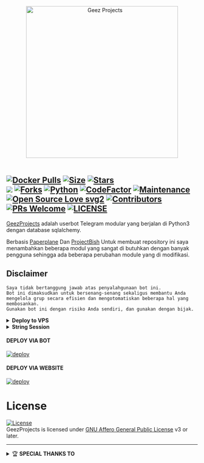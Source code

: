 <p align="center">
   <a href="https://github.com/vckyou/GeezProjects"><img src="https://telegra.ph/file/8e256cb133087b060e288.png" alt="Geez Projects" width=400px></a>
   <br>
   <br>
</p>

[![Docker Pulls](https://img.shields.io/docker/pulls/vckyouuu/geez?style=flat-square)](https://img.shields.io/docker/pulls/vckyouuu/geez?style=flat-square)  [![Size](https://img.shields.io/github/repo-size/vckyou/GeezProjects?style=flat-square&color=green)](https://github.com/vckyou/GeezProjects/)  [![Stars](https://img.shields.io/github/stars/vckyou/GeezProjects?style=flat-square&color=yellow)](https://github.com/vckyou/GeezProjects/stargazers)  
[![](https://img.shields.io/badge/GeezProjects-v.1.0.5-blue)](#)
[![Forks](https://img.shields.io/github/forks/vckyou/GeezProjects?style=flat-square&color=orange)](https://github.com/vckyou/GeezProjects/fork)
[![Python](https://img.shields.io/badge/Python-v3.10.2-blue)](https://www.python.org/)
[![CodeFactor](https://www.codefactor.io/repository/github/vckyou/geezprojects/badge/master)](https://www.codefactor.io/repository/github/vckyou/geezprojects/overview/master)
[![Maintenance](https://img.shields.io/badge/Maintained%3F-yes-green.svg)](https://github.com/vckyou/GeezProjects/graphs/commit-activity)
[![Open Source Love svg2](https://badges.frapsoft.com/os/v2/open-source.svg?v=103)](https://github.com/vckyou/GeezProjects)
[![Contributors](https://img.shields.io/github/contributors/vckyou/GeezProjects?style=flat-square&color=green)](https://github.com/vckyou/GeezProjects/graphs/contributors)
[![PRs Welcome](https://img.shields.io/badge/PRs-welcome-brightgreen.svg?style=flat-square)](https://makeapullrequest.com)
[![LICENSE](https://img.shields.io/badge/License-AGPL-blue)](https://github.com/vckyou/GeezProjects/blob/main/LICENSE)
----


[GeezProjects](https://github.com/vckyou/GeezProjects) adalah userbot Telegram modular yang berjalan di Python3 dengan database sqlalchemy.

Berbasis [Paperplane](https://github.com/RaphielGang/Telegram-UserBot) Dan [ProjectBish](https://github.com/adekmaulana/ProjectBish)
Untuk membuat repository ini saya menambahkan beberapa modul yang sangat di butuhkan dengan banyak pengguna sehingga ada beberapa perubahan module yang di modifikasi.

## Disclaimer

```
Saya tidak bertanggung jawab atas penyalahgunaan bot ini.
Bot ini dimaksudkan untuk bersenang-senang sekaligus membantu Anda
mengelola grup secara efisien dan mengotomatiskan beberapa hal yang membosankan.
Gunakan bot ini dengan risiko Anda sendiri, dan gunakan dengan bijak.
```
<details>
<summary><b>Deploy to VPS</b></summary>
<br>
    
### REQUIREMENTS PACKAGE !
-  Update & upgrade VPS anda `sudo apt update && upgrade -y`
-  Install Git `sudo apt install git -y`
-  Install Python3 `sudo apt install python3`
-  Install PIP / PIP3 `sudo apt install python3-pip`
-  Install NodeJs 16.X `curl -fsSL https://deb.nodesource.com/setup_16.x | sudo bash -` then do `sudo apt install -y nodejs vim`
-  Install FFMPEG `sudo apt install tree wget2 p7zip-full jq ffmpeg wget git -y`
-  Install Chrome `wget https://dl.google.com/linux/direct/google-chrome-stable_current_amd64.deb` lalu ketik `sudo apt install ./google-chrome-stable_current_amd64.deb`

### Tutorial Deploy To VPS

-  `git clone https://github.com/vckyou/GeezProjects`
-  `cd GeezProjects`
-  `pip3 install -r requirements.txt`
-  `mv sample_config.env config.env`
-  edit config.env Anda dan isi VARS menggunakan `nano config.env` `CTRL + S ` untuk menyimpan VARS Anda, gunakan `CTRL + X` untuk keluar dan kembali ke direktori GeezProjects
-  Buka SCRREN di VPS Anda `screen -S GeezProjects`
-  Kemudian gunakan perintah ini untuk menyebarkan GeezProjects `python3 -m userbot`

</details>

<details>
<summary><b>String Session</b></summary>
<br>
    
> Anda memerlukan API_ID & API_HASH untuk menghasilkan sesi telethon. ambil APP ID dan API Hash di my.telegram.org
<h4> Generate Session via Repl: </h4>    
<p><a href="https://repl.it/@vckyou/String?lite=1&outputonly=1"><img src="https://img.shields.io/badge/Generate%20On%20Repl-blueviolet?style=for-the-badge&logo=appveyor" width="200""/></a></p>
<h4> Generate Session via Telegram StringGen Bot: </h4>    
<p><a href="https://t.me/GeezStringBot"><img src="https://img.shields.io/badge/TG%20String%20Gen%20Bot-blueviolet?style=for-the-badge&logo=appveyor" width="200""/></a></p>
    
</details>

<h4>DEPLOY VIA BOT</h4>
<a href="https://telegram.dog/XTZ_HerokuBot?start=dmNreW91L0dlZXpQcm9qZWN0cyBtYXN0ZXI">
  <img src="https://www.herokucdn.com/deploy/button.svg" alt="deploy">
</a>


<h4>DEPLOY VIA WEBSITE</h4>
<a href="https://geezram.now.sh">
  <img src="https://www.herokucdn.com/deploy/button.svg" alt="deploy">
</a>


# License
[![License](https://www.gnu.org/graphics/agplv3-155x51.png)](LICENSE)   
GeezProjects is licensed under [GNU Affero General Public License](https://www.gnu.org/licenses/agpl-3.0.en.html) v3 or later.

---

<details>
    <summary>&#127942 <b>SPECIAL THANKS TO</b></summary><br/>

#### Thanks To [Everyone](https://github.com/vckyou/GeezProjects/graphs/contributors) Who Has Helped Make This Userbot Awesome!
*   [AdekMaulana](https://github.com/adekmaulana) : ProjectBish
*   [RaphielGang](https://github.com/RaphielGang) : Paperplane
*   [TeamUltroid](https://github.com/TeamUltroid/Ultroid) :  UltroidUserbot
*   [BianSepang](https://github.com/BianSepang/WeebProject) : WeebProject
*   [Sandy1709](https://github.com/sandy1709/catuserbot) : CatUserbot
*   [VICKY](https://github.com/vckyou/GeezProjects) :  GeezProjects
*   [Risman](https://github.com/mrismanaziz/Man-Userbot) :  Man-Userbot
*   [Alvin](https://github.com/Zora24/Lord-Userbot) : Lord-Userbot
*   [X_ImFine](https://github.com/ximfine) :  XBot-REMIX

### Credits
* [![TeamGeez](https://img.shields.io/static/v1?label=GeezProjects&message=contributions&color=critical)](https://github.com/vckyou/GeezProjects/graphs/contributors)
* [Lonami](https://github.com/LonamiWebs/) for [Telethon.](https://github.com/LonamiWebs/Telethon)
* [MarshalX](https://github.com/MarshalX) for [PyTgCalls.](https://github.com/MarshalX/tgcalls)

> Made with 💕 by [vckyaz](https://t.me/vckyaz).    

</details>
 
